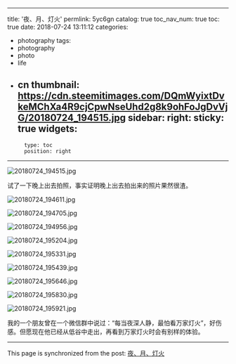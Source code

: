 
---
title: '夜、月、灯火'
permlink: 5yc6gn
catalog: true
toc_nav_num: true
toc: true
date: 2018-07-24 13:11:12
categories:
- photography
tags:
- photography
- photo
- life
- cn
thumbnail: https://cdn.steemitimages.com/DQmWyixtDvkeMChXa4R9cjCpwNseUhd2g8k9ohFoJgDvVjG/20180724_194515.jpg
sidebar:
    right:
        sticky: true
widgets:
    -
        type: toc
        position: right
---


![20180724_194515.jpg](https://cdn.steemitimages.com/DQmWyixtDvkeMChXa4R9cjCpwNseUhd2g8k9ohFoJgDvVjG/20180724_194515.jpg)

试了一下晚上出去拍照，事实证明晚上出去拍出来的照片果然很渣。

![20180724_194611.jpg](https://cdn.steemitimages.com/DQmYVS3fDKagj6CaKHEzc69dh2VY373K4fRBgCigzPT86CE/20180724_194611.jpg)

![20180724_194705.jpg](https://cdn.steemitimages.com/DQmakDGUCRq8kRWJ2suBpreFUBbFf1fUZkM2KR1kFLybZDu/20180724_194705.jpg)

![20180724_194956.jpg](https://cdn.steemitimages.com/DQmRwJxWx9bE1RH12WMnfxB8bkP6LUK2K7zaictZmau12Yk/20180724_194956.jpg)

![20180724_195204.jpg](https://cdn.steemitimages.com/DQmZUJXfzKpFkqhXebAnNXC57QmnCpqvmKYUvsSwPL79xJn/20180724_195204.jpg)

![20180724_195331.jpg](https://cdn.steemitimages.com/DQmV3q6AoktCHCXWFfGq2jiWCQ2ZWb6tn3jmkQ6D1swgGkY/20180724_195331.jpg)

![20180724_195439.jpg](https://cdn.steemitimages.com/DQmdiZP9TU3nzMvYBAXer9o4oEQ1YFnwdtCw8NiqTfZJ6h8/20180724_195439.jpg)

![20180724_195646.jpg](https://cdn.steemitimages.com/DQmerPSYDXCbwGsa1aycvfkByfkgqwHfRpcWGzLjpKq7sj5/20180724_195646.jpg)

![20180724_195830.jpg](https://cdn.steemitimages.com/DQmeWr9N9NxBAmBfJXcFUAfXvCNXUgxZAUY9FRVForUPzfZ/20180724_195830.jpg)

![20180724_195921.jpg](https://cdn.steemitimages.com/DQmW4vnKNhE2oPK2oF58omDoBC5qKBrGBYsTYBnMHdzLrE9/20180724_195921.jpg)

我的一个朋友曾在一个微信群中说过：“每当夜深人静，最怕看万家灯火”，好伤感。但愿现在他已经从低谷中走出，再看到万家灯火时会有别样的体验。

- - -

This page is synchronized from the post: [夜、月、灯火](https://steemit.com/@oflyhigh/5yc6gn)
